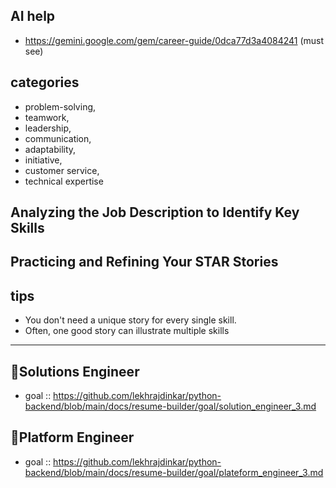 ## AI help
- https://gemini.google.com/gem/career-guide/0dca77d3a4084241 (must see)

## categories
- problem-solving, 
- teamwork, 
- leadership, 
- communication, 
- adaptability, 
- initiative, 
- customer service, 
- technical expertise

## Analyzing the Job Description to Identify Key Skills

## Practicing and Refining Your STAR Stories

## tips
- You don't need a unique story for every single skill.
- Often, one good story can illustrate multiple skills 

---
## 🔰Solutions Engineer
- goal :: https://github.com/lekhrajdinkar/python-backend/blob/main/docs/resume-builder/goal/solution_engineer_3.md

## 🔰Platform Engineer
- goal :: https://github.com/lekhrajdinkar/python-backend/blob/main/docs/resume-builder/goal/plateform_engineer_3.md